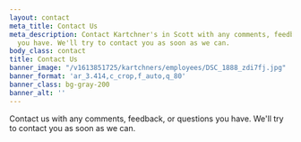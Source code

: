 ```yaml
---
layout: contact
meta_title: Contact Us
meta_description: Contact Kartchner's in Scott with any comments, feedback, or questions
  you have. We'll try to contact you as soon as we can.
body_class: contact
title: Contact Us
banner_image: "/v1613851725/kartchners/employees/DSC_1888_zdi7fj.jpg"
banner_format: 'ar_3.414,c_crop,f_auto,q_80'
banner_class: bg-gray-200
banner_alt: ''
---
```

Contact us with any comments, feedback, or questions you have. We'll try to contact you as soon as we can.